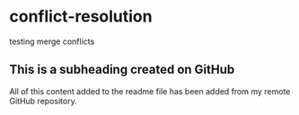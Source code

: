 # conflict-resolution
testing merge conflicts

## This is a subheading created on GitHub

All of this content added to the readme file has been added from my remote GitHub repository.
